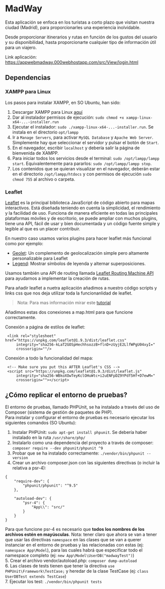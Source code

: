 # MadWay 

Esta aplicación se enfoca en los turistas a corto plazo que visitan nuestra ciudad (Madrid), para proporcionarles una experiencia inolvidable.  

Desde proporcionar itinerarios y rutas en función de los gustos del usuario y su disponibilidad, hasta proporcionarte cualquier tipo de información útil para un viajero.  

Link aplicación: https://appwebmadway.000webhostapp.com/src/View/login.html

## Dependencias

### XAMPP para Linux
Los pasos para instalar XAMPP, en SO Ubuntu, han sido: 
1. Descargar XAMPP para Linux [aquí](https://www.apachefriends.org/download.html)  
2. Dar al instalador permisos de ejecución: `sudo chmod +x xampp-linux-x64-...-installer.run`  
3. Ejecutar el instalador: `sudo ./xampp-linux-x64-...-installer.run`. Se instala en el directorio `opt/lampp`  
4. Ir a `Manage Servers`, para activar `MySQL Database` y `Apache Web Server`. Simplemente hay que seleccionar el servidor y pulsar el botón de `Start`.  
5. En el navegador, escribir `localhost` y debería salir la página de bienvenida de XAMPP.   
6. Para iniciar todos los servicios desde el terminal: `sudo /opt/lampp/lampp start`. Equivalentemente para pararlos: `sudo /opt/lampp/lampp stop`.  
7. Los contenidos que se quieran visualizar en el navegador, deberán estar en el directorio `/opt/lampp/htdocs` y con permisos de ejecución `sudo chmod 755` al archivo o carpeta.

### Leaflet

[Leaflet](https://leafletjs.com/) es la principal biblioteca JavaScript de código abierto para mapas interactivos. Está diseñada teniendo en cuenta la simplicidad, el rendimiento y la facilidad de uso. Funciona de manera eficiente en todas las principales plataformas móviles y de escritorio, se puede ampliar con muchos plugins, tiene una API, fácil de usar y bien documentada y un código fuente simple y legible al que es un placer contribuir.

En nuestro caso usamos varios plugins para hacer leaflet más funcional como por ejemplo:
- [Geolet](https://github.com/rhlt/leaflet-geolet): Un complemento de geolocalización simple pero altamente personalizable para Leaflet
- [Legend](https://github.com/ptma/Leaflet.Legend): Mostrar símbolos de leyenda y alternar superposiciones.


Usamos también una API de routing llamada [Leaflet Routing Machine API](https://www.liedman.net/leaflet-routing-machine/api/) para ayudarnos a implementar la creación de rutas. 

Para añadir leaflet a nuetra aplicación añadimos a nuestro código scripts y links css que nos deja utilizar toda la funcionanlidad de leaflet. 

> Nota: Para mas información mirar este [tutorial](https://leafletjs.com/examples/quick-start/)

Añadimos estas dos conexiones a map.html para que funcione correctamente.

Conexión a página de estilos de leaflet:
```
 <link rel="stylesheet" href="https://unpkg.com/leaflet@1.9.3/dist/leaflet.css"
     integrity="sha256-kLaT2GOSpHechhsozzB+flnD+zUyjE2LlfWPgU04xyI="
     crossorigin=""/>
````

Conexión a todo la funcionalidad del mapa:
```
 <!-- Make sure you put this AFTER Leaflet's CSS -->
 <script src="https://unpkg.com/leaflet@1.9.3/dist/leaflet.js"
     integrity="sha256-WBkoXOwTeyKclOHuWtc+i2uENFpDZ9YPdf5Hf+D7ewM="
     crossorigin=""></script>
```


## ¿Cómo replicar el entorno de pruebas?
El entorno de pruebas, llamado PHPUnit, se ha instalado a través del uso de Composer (sistema de gestión de paquetes de PHP).  
Para instalar y configurar el entorno de pruebas es necesario ejecutar los siguientes comandos (SO Ubuntu):
1. Instalar PHPUnit: `sudo apt-get install phpunit`. Se debería haber instalado en la ruta `/usr/share/php/`  
2. Instalarlo como una dependencia del proyecto a través de composer: `composer require --dev phpunit/phpunit ^9`
3. Probar que se ha instalado correctamente: `./vendor/bin/phpunit --version`
4. Crear un archivo composer.json con las siguientes directivas (o incluir la relativa a psr-4):		
~~~
{
	"require-dev": {
		"phpunit/phpunit": "^9.5"  
	}, 

   	"autoload-dev": {
		"psr-4": {
			"App\\": "src/"
		}
	}
}
~~~   
Para que funcione psr-4 es necesario que **todos los nombres de los archivos estén en mayúsculas**. 
Nota: tener claro que ahora se van a tener que usar las directivas `namespace` en las clases que se van a querer instanciar en el entorno de pruebas y las relacionadas con estas (ej: `namespace App\Model`), para las cuales habrá que especificar todo el namespace completo (ej: `new App\Model\UserDB("madwayTest")`)       
5. Crear el archivo vendor/autoload.php: `composer dump-autoload`  
6. Las clases de tests tienen que tener la directiva `use PHPUnit\Framework\TestCase;` y heredar de la clase TestCase (ej: `class UserDBTest extends TestCase`)    
7. Ejecutar los test: `./vendor/bin/phpunit tests`  

